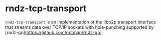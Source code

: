 # rndz-tcp-transport

`rndz-tcp-transport` is an implementation of the libp2p transport interface that streams data over TCP/IP sockets with hole-punching supported by [rndz-go](https://github.com/optman/rndz-go].



